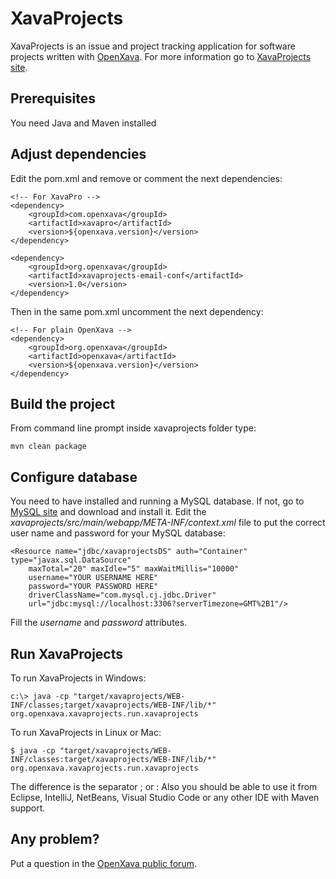 # XavaProjects

XavaProjects is an issue and project tracking application for software projects written with [OpenXava](https://www.openxava.org). For more information go to [XavaProjects site](https://www.openxava.org/xavaprojects).

## Prerequisites
You need Java and Maven installed

## Adjust dependencies
Edit the pom.xml and remove or comment the next dependencies:

	<!-- For XavaPro --> 
	<dependency>
		<groupId>com.openxava</groupId>
		<artifactId>xavapro</artifactId>
		<version>${openxava.version}</version>
	</dependency>	
		
	<dependency>
		<groupId>org.openxava</groupId>
		<artifactId>xavaprojects-email-conf</artifactId>
		<version>1.0</version>
	</dependency>
		
Then in the same pom.xml uncomment the next dependency:

	<!-- For plain OpenXava --> 
	<dependency>
		<groupId>org.openxava</groupId>
		<artifactId>openxava</artifactId>
		<version>${openxava.version}</version>
	</dependency>		


## Build the project
From command line prompt inside xavaprojects folder type:

	mvn clean package

## Configure database
You need to have installed and running a MySQL database. If not, go to [MySQL site](https://www.mysql.com/) and download and install it.
Edit the *xavaprojects/src/main/webapp/META-INF/context.xml* file to put the correct user name and password for your MySQL database:

	<Resource name="jdbc/xavaprojectsDS" auth="Container" type="javax.sql.DataSource"
		maxTotal="20" maxIdle="5" maxWaitMillis="10000"
		username="YOUR USERNAME HERE" 
		password="YOUR PASSWORD HERE" 
		driverClassName="com.mysql.cj.jdbc.Driver"
		url="jdbc:mysql://localhost:3306?serverTimezone=GMT%2B1"/>

Fill the *username* and *password* attributes.

## Run XavaProjects
To run XavaProjects in Windows:

	c:\> java -cp "target/xavaprojects/WEB-INF/classes;target/xavaprojects/WEB-INF/lib/*" org.openxava.xavaprojects.run.xavaprojects

To run XavaProjects in Linux or Mac:
	
	$ java -cp "target/xavaprojects/WEB-INF/classes:target/xavaprojects/WEB-INF/lib/*" org.openxava.xavaprojects.run.xavaprojects

The difference is the separator ; or :
Also you should be able to use it from Eclipse, IntelliJ, NetBeans, Visual Studio Code or any other IDE with Maven support.	

## Any problem?
Put a question in the [OpenXava public forum](https://sourceforge.net/p/openxava/discussion/419690/).
